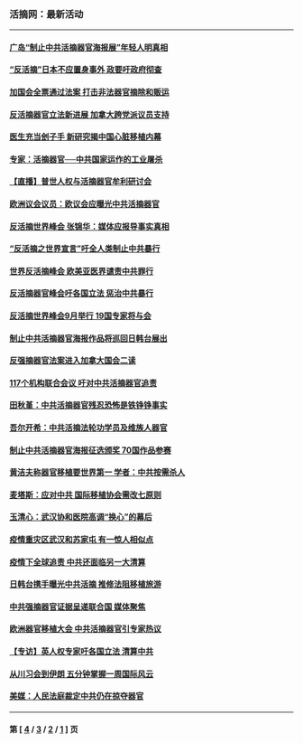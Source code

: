 ### 活摘网：最新活动
---
#### [广岛“制止中共活摘器官海报展”年轻人明真相](../../pages/nf5883/n14053657.md?09130430) 
#### [“反活摘”日本不应置身事外 政要吁政府彻查](../../pages/nf5883/n13971188.md?09130430) 
#### [加国会全票通过法案 打击非法器官摘除和贩运](../../pages/nf5883/n13884924.md?09130430) 
#### [反活摘器官立法新进展 加拿大跨党派议员支持](../../pages/nf5883/n13876061.md?09130430) 
#### [医生充当刽子手 新研究揭中国心脏移植内幕](../../pages/nf5883/n13772291.md?09130430) 
#### [专家：活摘器官──中共国家运作的工业屠杀](../../pages/nf5883/n13761178.md?09130430) 
#### [【直播】普世人权与活摘器官牟利研讨会](../../pages/nf5883/n13425146.md?09130430) 
#### [欧洲议会议员：欧议会应曝光中共活摘器官](../../pages/nf5883/n13336571.md?09130430) 
#### [反活摘世界峰会 张锦华：媒体应报导事实真相](../../pages/nf5883/n13278502.md?09130430) 
#### [“反活摘之世界宣言”吁全人类制止中共暴行](../../pages/nf5883/n13259730.md?09130430) 
#### [世界反活摘峰会 欧美亚医界谴责中共罪行](../../pages/nf5883/n13253550.md?09130430) 
#### [反活摘器官峰会吁各国立法 惩治中共暴行](../../pages/nf5883/n13245052.md?09130430) 
#### [反活摘世界峰会9月举行 19国专家将与会](../../pages/nf5883/n13201492.md?09130430) 
#### [制止中共活摘器官海报作品将巡回日韩台展出](../../pages/nf5883/n13177791.md?09130430) 
#### [反强摘器官法案进入加拿大国会二读](../../pages/nf5883/n13033450.md?09130430) 
#### [117个机构联合会议 吁对中共活摘器官追责](../../pages/nf5883/n12775087.md?09130430) 
#### [田秋堇：中共活摘器官残忍恐怖是铁铮铮事实](../../pages/nf5883/n12702148.md?09130430) 
#### [吾尔开希：中共活摘法轮功学员及维族人器官](../../pages/nf5883/n12693197.md?09130430) 
#### [制止中共活摘器官海报征选颁奖 70国作品参赛](../../pages/nf5883/n12692050.md?09130430) 
#### [黄洁夫称器官移植要世界第一 学者：中共按需杀人](../../pages/nf5883/n12572329.md?09130430) 
#### [麦塔斯：应对中共 国际移植协会需改七原则](../../pages/nf5883/n12514711.md?09130430) 
#### [玉清心：武汉协和医院高调“换心”的幕后](../../pages/nf5883/n12298730.md?09130430) 
#### [疫情重灾区武汉和苏家屯 有一惊人相似点](../../pages/nf5883/n12150824.md?09130430) 
#### [疫情下全球追责 中共还面临另一大清算](../../pages/nf5883/n12070397.md?09130430) 
#### [日韩台携手曝光中共活摘 推修法阻移植旅游](../../pages/nf5883/n11712046.md?09130430) 
#### [中共强摘器官证据呈递联合国 媒体聚焦](../../pages/nf5883/n11546426.md?09130430) 
#### [欧洲器官移植大会 中共活摘器官引专家热议](../../pages/nf5883/n11539095.md?09130430) 
#### [【专访】英人权专家吁各国立法 清算中共](../../pages/nf5883/n11367315.md?09130430) 
#### [从川习会到伊朗 五分钟掌握一周国际风云](../../pages/nf5883/n11338520.md?09130430) 
#### [美媒：人民法庭裁定中共仍在掠夺器官](../../pages/nf5883/n11334897.md?09130430) 

---
#### 第 [ [4](./4.md?09130430) / [3](./3.md?09130430) / [2](./2.md?09130430) / [1](./1.md?09130430) ] 页
